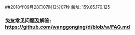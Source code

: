 ##2018年09月28日07时12分07秒 新址: 159.65.170.125
### 兔友常见问题及解答: https://github.com/wanggonging/d/blob/w/FAQ.md
